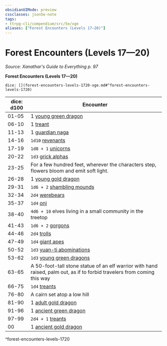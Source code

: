 ```yaml
---
obsidianUIMode: preview
cssclasses: json5e-note
tags:
- ttrpg-cli/compendium/src/5e/xge
aliases: ["Forest Encounters (Levels 17—20)"]
---
```

# Forest Encounters (Levels 17—20)
*Source: Xanathar's Guide to Everything p. 97* 

**Forest Encounters (Levels 17—20)**

`dice: [](forest-encounters-levels-1720-xge.md#^forest-encounters-levels-1720)`

| dice: d100 | Encounter |
|------------|-----------|
| 01-05 | 1 [young green dragon](2-Mechanics/CLI/bestiary/dragon/young-green-dragon-xmm.md) |
| 06-10 | 1 [treant](2-Mechanics/CLI/bestiary/plant/treant-xmm.md) |
| 11-13 | 1 [guardian naga](2-Mechanics/CLI/bestiary/celestial/guardian-naga-xmm.md) |
| 14-16 | `1d10` [revenants](2-Mechanics/CLI/bestiary/undead/revenant-xmm.md) |
| 17-19 | `1d8 + 1` [unicorns](2-Mechanics/CLI/bestiary/celestial/unicorn-xmm.md) |
| 20-22 | `1d3` [grick alphas](2-Mechanics/CLI/bestiary/aberration/grick-ancient-xmm.md) |
| 23-25 | For a few hundred feet, wherever the characters step, flowers bloom and emit soft light. |
| 26-28 | 1 [young gold dragon](2-Mechanics/CLI/bestiary/dragon/young-gold-dragon-xmm.md) |
| 29-31 | `1d6 + 2` [shambling mounds](2-Mechanics/CLI/bestiary/plant/shambling-mound-xmm.md) |
| 32-34 | `2d4` [werebears](2-Mechanics/CLI/bestiary/monstrosity/werebear-xmm.md) |
| 35-37 | `1d4` [oni](2-Mechanics/CLI/bestiary/fiend/oni-xmm.md) |
| 38-40 | `4d6 + 10` elves living in a small community in the treetop |
| 41-43 | `1d6 + 2` [gorgons](2-Mechanics/CLI/bestiary/construct/gorgon-xmm.md) |
| 44-46 | `2d4` [trolls](2-Mechanics/CLI/bestiary/giant/troll-xmm.md) |
| 47-49 | `1d4` [giant apes](2-Mechanics/CLI/bestiary/beast/giant-ape-xmm.md) |
| 50-52 | `1d3` [yuan-ti abominations](2-Mechanics/CLI/bestiary/monstrosity/yuan-ti-abomination-xmm.md) |
| 53-62 | `1d3` [young green dragons](2-Mechanics/CLI/bestiary/dragon/young-green-dragon-xmm.md) |
| 63-65 | A 50-foot-tall stone statue of an elf warrior with hand raised, palm out, as if to forbid travelers from coming this way |
| 66-75 | `1d4` [treants](2-Mechanics/CLI/bestiary/plant/treant-xmm.md) |
| 76-80 | A cairn set atop a low hill |
| 81-90 | 1 [adult gold dragon](2-Mechanics/CLI/bestiary/dragon/adult-gold-dragon-xmm.md) |
| 91-96 | 1 [ancient green dragon](2-Mechanics/CLI/bestiary/dragon/ancient-green-dragon-xmm.md) |
| 97-99 | `2d4 + 1` [treants](2-Mechanics/CLI/bestiary/plant/treant-xmm.md) |
| 00 | 1 [ancient gold dragon](2-Mechanics/CLI/bestiary/dragon/ancient-gold-dragon-xmm.md) |
^forest-encounters-levels-1720